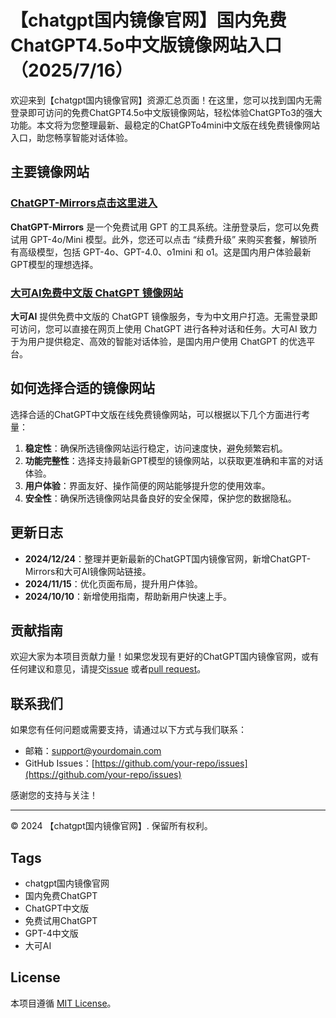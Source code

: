 # 【chatgpt国内镜像官网】国内免费ChatGPT4.5o中文版镜像网站入口（2025/7/16）

欢迎来到【chatgpt国内镜像官网】资源汇总页面！在这里，您可以找到国内无需登录即可访问的免费ChatGPT4.5o中文版镜像网站，轻松体验ChatGPTo3的强大功能。本文将为您整理最新、最稳定的ChatGPTo4mini中文版在线免费镜像网站入口，助您畅享智能对话体验。

## 主要镜像网站

### [ChatGPT-Mirrors点击这里进入](https://soruxgpt.top/282.html)

**ChatGPT-Mirrors** 是一个免费试用 GPT 的工具系统。注册登录后，您可以免费试用 GPT-4o/Mini 模型。此外，您还可以点击 “续费升级” 来购买套餐，解锁所有高级模型，包括 GPT-4o、GPT-4.0、o1mini 和 o1。这是国内用户体验最新GPT模型的理想选择。

### [大可AI免费中文版 ChatGPT 镜像网站](https://www.dk82.com/17.html)

**大可AI** 提供免费中文版的 ChatGPT 镜像服务，专为中文用户打造。无需登录即可访问，您可以直接在网页上使用 ChatGPT 进行各种对话和任务。大可AI 致力于为用户提供稳定、高效的智能对话体验，是国内用户使用 ChatGPT 的优选平台。

## 如何选择合适的镜像网站

选择合适的ChatGPT中文版在线免费镜像网站，可以根据以下几个方面进行考量：

1. **稳定性**：确保所选镜像网站运行稳定，访问速度快，避免频繁宕机。
2. **功能完整性**：选择支持最新GPT模型的镜像网站，以获取更准确和丰富的对话体验。
3. **用户体验**：界面友好、操作简便的网站能够提升您的使用效率。
4. **安全性**：确保所选镜像网站具备良好的安全保障，保护您的数据隐私。

## 更新日志

- **2024/12/24**：整理并更新最新的ChatGPT国内镜像官网，新增ChatGPT-Mirrors和大可AI镜像网站链接。
- **2024/11/15**：优化页面布局，提升用户体验。
- **2024/10/10**：新增使用指南，帮助新用户快速上手。

## 贡献指南

欢迎大家为本项目贡献力量！如果您发现有更好的ChatGPT国内镜像官网，或有任何建议和意见，请提交[issue](https://github.com/your-repo/issues) 或者[pull request](https://github.com/your-repo/pulls)。

## 联系我们

如果您有任何问题或需要支持，请通过以下方式与我们联系：

- 邮箱：support@yourdomain.com
- GitHub Issues：[https://github.com/your-repo/issues](https://github.com/your-repo/issues)

感谢您的支持与关注！

---

© 2024 【chatgpt国内镜像官网】. 保留所有权利。

## Tags

- chatgpt国内镜像官网
- 国内免费ChatGPT
- ChatGPT中文版
- 免费试用ChatGPT
- GPT-4中文版
- 大可AI

## License

本项目遵循 [MIT License](LICENSE)。
